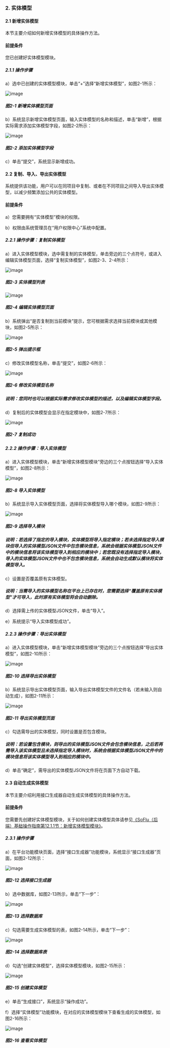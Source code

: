 ### 2. 实体模型

#### 2.1 新增实体模型

本节主要介绍如何新增实体模型的具体操作方法。

#### 前提条件

您已创建好实体模型模块。

##### 2.1.1 操作步骤

a）选中已创建的实体模型模块，单击“+”选择“新增实体模型”，如图2-1所示：

![image](https://user-images.githubusercontent.com/79617492/170646634-fc821e69-0e67-4eb3-8869-24bfac591a8c.png)

##### 图2-1 新增实体模型页面

b）系统显示新增实体模型页面，输入实体模型的名称和描述，单击“新增”，根据实际需求添加实体模型字段，如图2-2所示：

![image](https://user-images.githubusercontent.com/79617492/170646670-fa871b9c-3603-40b8-bf2b-31e4d28e01a3.png)

##### 图2-2 添加实体模型字段

c）单击“提交”，系统显示新增成功。

#### 2.2 复制、导入、导出实体模型

系统提供该功能，用户可以在同项目中复制、或者在不同项目之间导入导出实体模型，以减少频繁添加公共的实体模型。

#### 前提条件

a）您需要拥有“实体模型”模块的权限。

b）权限由系统管理员在“用户权限中心”系统中配置。

##### 2.2.1 操作步骤：复制实体模型

a）进入实体模型模块，选中需复制的实体模型，单击旁边的三个点符号，或进入编辑实体模型页面，选择“复制实体模型”，如图2-3、2-4所示：

![image](https://user-images.githubusercontent.com/79617492/170646759-fb9da11f-0c1d-4954-b5ea-2f7ad94bff75.png)

##### 图2-3 实体模型列表

![image](https://user-images.githubusercontent.com/79617492/170646849-2cb6f852-29ac-4be5-99d7-caea01ce17b9.png)

##### 图2-4 编辑实体模型页面

b）系统弹出“是否复制到当前模块”提示，您可根据需求选择当前模块或其他模块，如图2-5所示：

![image](https://user-images.githubusercontent.com/79617492/170646847-01768765-8a87-403d-99ee-7eb8ee1579ce.png)

##### 图2-5 弹出提示框

c）修改实体模型名称，单击“提交”，如图2-6所示：

![image](https://user-images.githubusercontent.com/79617492/170646848-a087093c-fb94-46e7-9ef9-c18fafcca1ae.png)

##### 图2-6 修改实体模型名称

##### 说明：您同时也可以根据实际需求修改实体模型的描述，以及编辑实体模型字段。

d）复制后的实体模型会显示在指定模块中，如图2-7所示：

![image](https://user-images.githubusercontent.com/79617492/170646850-1ae6bcc3-04d8-4505-ad03-d584bf00acc4.png)

##### 图2-7 复制成功

##### 2.2.2 操作步骤：导入实体模型

a）进入实体模型模块，单击“新增实体模型模块”旁边的三个点按钮选择“导入实体模型”，如图2-8所示：

![image](https://user-images.githubusercontent.com/79617492/170646935-ce39b55e-6898-42d0-9b24-b8131180d7c2.png)

##### 图2-8 导入实体模型

b）系统显示导入实体模型页面，选择将实体模型导入哪个模块，如图2-9所示：

![image](https://user-images.githubusercontent.com/79617492/170646955-4aad3974-eda8-48d0-a4ef-1b35e142019b.png)

##### 图2-9 选择导入模块

##### 说明：若选择了指定的导入模块，实体模型将导入指定模块；若未选择指定导入模块但导入的实体模型JSON文件中包含模块信息，系统会根据实体模型JSON文件中的模块信息将该实体模型导入到相应的模块中；若您既没有选择指定导入模块，导入的实体模型JSON文件中也不包含模块信息，系统会自动生成默认模块将实体模型导入。

c）设置是否覆盖原有实体模型。

##### 说明：当需导入的实体模型名称在平台上已存在时，您需要选择“覆盖原有实体模型”才可导入，此时原有实体模型将会自动删除。

d）选择需上传的实体模型JSON文件，单击“导入”。

e）系统提示“导入实体模型成功”。

##### 2.2.3 操作步骤：导出实体模型

a）进入实体模型模块，单击“新增实体模型模块”旁边的三个点按钮选择“导出实体模型”，如图2-10所示：

![image](https://user-images.githubusercontent.com/79617492/170646982-39390a55-3e54-45b5-9bfa-e851277c2684.png)

##### 图2-10 选择导出实体模型

b）系统显示导出实体模型页面，输入导出实体模型文件的文件名（若未输入则自动生成），如图2-11所示：

![image](https://user-images.githubusercontent.com/79617492/170647005-4ebf3fd4-eac3-4314-ac0c-1e024b554397.png)

##### 图2-11 导出实体模型页面

c）勾选需导出的实体模型，同时设置是否包含模块。

##### 说明：若设置包含模块，则导出的实体模型JSON文件会包含模块信息，之后若再需导入该实体模型且未选择指定导入模块时，系统会根据实体模型JSON文件中的模块信息将该实体模型导入到相应的模块中。

d）单击“确定”，需导出的实体模型JSON文件将在页面下方自动下载。

#### 2.3 自动生成实体模型

本节主要介绍利用接口生成器自动生成实体模型的具体操作方法。

#### 前提条件

您需要先创建好实体模型模块，关于如何创建实体模型具体请参见[《SoFlu（后端）基础操作指南第12.1.1节：新增实体模型模块》](https://github.com/feisuanyz/SoFlu-adp/blob/main/SoFlu%EF%BC%88%E5%90%8E%E7%AB%AF%EF%BC%89%E5%85%A8%E8%87%AA%E5%8A%A8%E5%BC%80%E5%8F%91%E5%B9%B3%E5%8F%B0%E6%95%99%E7%A8%8B/SoFlu%EF%BC%88%E5%90%8E%E7%AB%AF%EF%BC%89%E5%9F%BA%E7%A1%80%E6%93%8D%E4%BD%9C%E6%8C%87%E5%8D%97/12.%20%E5%AE%9E%E4%BD%93%E6%A8%A1%E5%9E%8B/1.%20%E5%AE%9E%E4%BD%93%E6%A8%A1%E5%9E%8B%E6%A8%A1%E5%9D%97.md)。

##### 2.3.1 操作步骤

a）在平台功能模块页面，选择“接口生成器”功能模块，系统显示“接口生成器”页面，如图2-12所示：

![image](https://user-images.githubusercontent.com/79617492/170647242-52d981bd-fa49-445d-9216-334979fffa4f.png)

##### 图2-12 选择接口生成器

b）选中数据库，如图2-13所示，单击“下一步”：

![image](https://user-images.githubusercontent.com/79617492/170647261-c261d75f-60e8-44f2-b898-34831590ab67.png)

##### 图2-13 选择数据库

c）勾选需要生成实体模型的表，如图2-14所示，单击“下一步”：

![image](https://user-images.githubusercontent.com/79617492/170647284-51e90af1-c33a-4052-920f-f496e5ff0e31.png)

##### 图2-14 选择数据库表

d）勾选“创建实体模型”，选择实体模型模块，如图2-15所示：

![image](https://user-images.githubusercontent.com/79617492/170647297-31454fce-dace-47a1-8e94-2282646961a9.png)

##### 图2-15 创建实体模型

e）单击“生成接口”，系统显示“操作成功”。

f）选择“实体模型”功能模块，在对应的实体模型模块下查看生成的实体模型，如图2-16所示：

![image](https://user-images.githubusercontent.com/79617492/170647310-cbf743f5-907f-49bb-8e6b-443bfa9d791a.png)

##### 图2-16 查看实体模型
